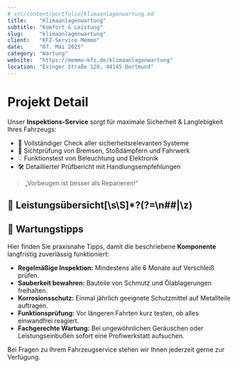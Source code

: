 ```yaml
---  
# src/content/portfolio/klimaanlagenwartung.md  
title:    "Klimaanlagenwartung"  
subtitle: "Komfort & Leistung"  
slug:     "klimaanlagenwartung"  
client:   "KFZ-Service Memmo"  
date:     "07. Mai 2025"  
category: "Wartung"  
website:  "https://memmo-kfz.de/klimaanlagenwartung"  
location: "Evinger Straße 120, 44145 Dortmund"  
---
```


# Projekt Detail

Unser **Inspektions-Service** sorgt für maximale Sicherheit & Langlebigkeit Ihres Fahrzeugs:

- 🚗 Vollständiger Check aller sicherheitsrelevanten Systeme
- 🔧 Sichtprüfung von Bremsen, Stoßdämpfern und Fahrwerk
- 💡 Funktionstest von Beleuchtung und Elektronik
- 🛠️ Detaillierter Prüfbericht mit Handlungsempfehlungen

> „Vorbeugen ist besser als Reparieren!“

## 📝 Leistungsübersicht[\s\S]*?(?=\n##|\z)

## 🔧 Wartungstipps

Hier finden Sie praxisnahe Tipps, damit die beschriebene **Komponente** langfristig zuverlässig funktioniert:

- **Regelmäßige Inspektion:** Mindestens alle 6 Monate auf Verschleiß prüfen.
- **Sauberkeit bewahren:** Bauteile von Schmutz und Ölablagerungen freihalten.
- **Korrosionsschutz:** Einmal jährlich geeignete Schutzmittel auf Metallteile auftragen.
- **Funktionsprüfung:** Vor längeren Fahrten kurz testen, ob alles einwandfrei reagiert.
- **Fachgerechte Wartung:** Bei ungewöhnlichen Geräuschen oder Leistungseinbußen sofort eine Profiwerkstatt aufsuchen.

Bei Fragen zu Ihrem Fahrzeugservice stehen wir Ihnen jederzeit gerne zur Verfügung.
